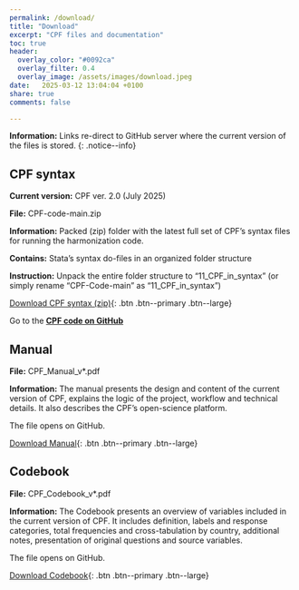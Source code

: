 ```yaml
---
permalink: /download/
title: "Download"
excerpt: "CPF files and documentation"
toc: true
header:
  overlay_color: "#0092ca"
  overlay_filter: 0.4
  overlay_image: /assets/images/download.jpeg
date:   2025-03-12 13:04:04 +0100
share: true 
comments: false

---
```

**Information:** Links re-direct to GitHub server where the current version of the files is stored.
{: .notice--info}

## CPF syntax
**Current version:** CPF ver. 2.0 (July 2025)

**File:** CPF-code-main.zip

**Information:** Packed (zip) folder with the latest full set of CPF’s syntax files for running the harmonization code. 

**Contains:** Stata’s syntax do-files in an organized folder structure

**Instruction:** Unpack the entire folder structure to “11_CPF_in_syntax” (or simply rename “CPF-Code-main” as “11_CPF_in_syntax”)

[Download CPF syntax (zip)](https://github.com/cpfdata/CPF-Code/archive/refs/heads/CPF-ver-2.0(main).zip){: .btn .btn--primary .btn--large}

Go to the **[CPF code on GitHub](https://github.com/cpfdata/CPF-Code)**

## Manual
**File:** CPF_Manual_v*.pdf

**Information:** The manual presents the design and content of the current version of CPF, explains the logic of the project, workflow and technical details. It also describes the CPF’s open-science platform.

The file opens on GitHub.

[Download Manual](https://github.com/cpfdata/CPF-Documentation/blob/main/CPF2.0_Manual_v1_250725.pdf){: .btn .btn--primary .btn--large}


## Codebook
**File:**  CPF_Codebook_v*.pdf

**Information:** The Codebook presents an overview of variables included in the current version of CPF. It includes definition, labels and response categories, total frequencies and cross-tabulation by country, additional notes, presentation of original questions and source variables. 

The file opens on GitHub.

[Download Codebook](https://github.com/cpfdata/CPF-Documentation/blob/main/CPF2.0_Codebook_v1_250724.pdf){: .btn .btn--primary .btn--large}



